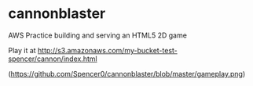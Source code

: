 # cannonblaster
AWS Practice building and serving an HTML5 2D game

Play it at http://s3.amazonaws.com/my-bucket-test-spencer/cannon/index.html

(https://github.com/Spencer0/cannonblaster/blob/master/gameplay.png)
